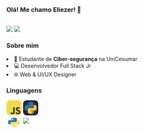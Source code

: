 ### Olá! Me chamo Eliezer! 🤙
<br>
<div>
  <img height="180em" src="https://github-readme-stats.vercel.app/api?username=eliezer-guimaraes&show_icons=true&theme=github_dark&text_color=AFAFAF"/>
  <img height="180em" src="https://github-readme-stats.vercel.app/api/top-langs/?username=eliezer-guimaraes&layout=compact&langs_count=16&theme=github_dark"/>
</div>

<h3>Sobre mim</h3>
<li>
  📖 Estudante de <b>Ciber-segurança</b> na UniCesumar
</li>
<li>
  💻 Desenvolvedor Full Stack Jr
</li>
<li>
  🌐 Web & UI/UX Designer
</li>

<h3>Linguagens</h3>
<div style="display: inline-text;">
<img src="https://github.com/tandpfun/skill-icons/blob/main/icons/JavaScript.svg" width="40vh">
<img src="https://github.com/tandpfun/skill-icons/blob/main/icons/Python-Dark.svg" width="40vh">
</div>
<div></div>
<img align="center" height="30" width="40" src="https://raw.githubusercontent.com/devicons/devicon/master/icons/python/python-original.svg">

<a href="https://skillicons.dev">
    <img src="https://skillicons.dev/icons?i=python,git" />
</a>


